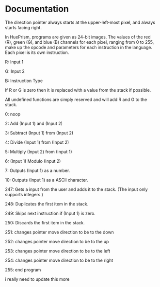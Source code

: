 # Documentation
The direction pointer always starts at the upper-left-most pixel, and always starts facing right.

In HuePrism, programs are given as 24-bit images. The values of the red (R), green (G), and blue (B) channels for each pixel, ranging from 0 to 255, make up the opcode and parameters for each instruction in the language. Each pixel is its own instruction.

R: Input 1

G: Input 2

B: Instruction Type

If R or G is zero then it is replaced with a value from the stack if possible.

All undefined functions are simply reserved and will add R and G to the stack.

0: noop

2: Add (Input 1) and (Input 2)

3: Subtract (Input 1) from (Input 2)

4: Divide (Input 1) from (Input 2)

5: Multiply (Input 2) from (Input 1)

6: (Input 1) Modulo (Input 2)

7: Outputs (Input 1) as a number.

10: Outputs (Input 1) as a ASCII character.

247: Gets a input from the user and adds it to the stack. (The input only supports integers.)

248: Duplicates the first item in the stack.

249: Skips next instruction if (Input 1) is zero.

250: Discards the first item in the stack.

251: changes pointer move direction to be to the down

252: changes pointer move direction to be to the up

253: changes pointer move direction to be to the left

254: changes pointer move direction to be to the right

255: end program

i really need to update this more
